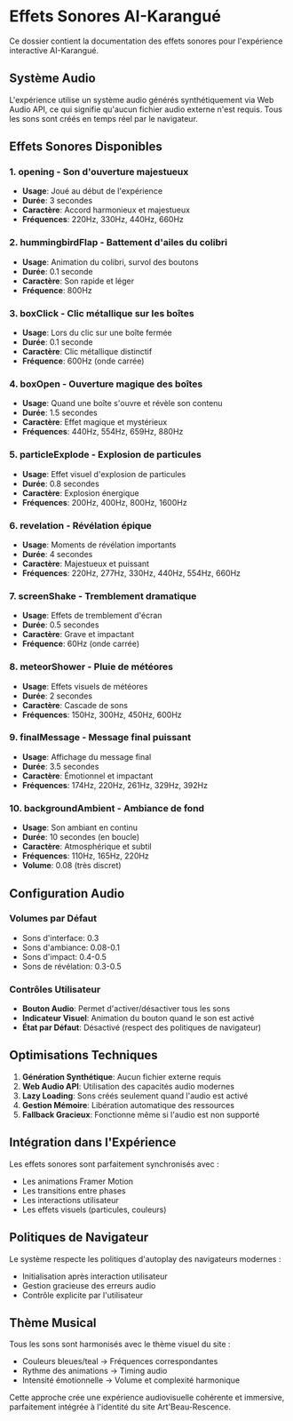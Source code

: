 # Effets Sonores AI-Karangué

Ce dossier contient la documentation des effets sonores pour l'expérience interactive AI-Karangué.

## Système Audio

L'expérience utilise un système audio générés synthétiquement via Web Audio API, ce qui signifie qu'aucun fichier audio externe n'est requis. Tous les sons sont créés en temps réel par le navigateur.

## Effets Sonores Disponibles

### 1. **opening** - Son d'ouverture majestueux
- **Usage**: Joué au début de l'expérience
- **Durée**: 3 secondes
- **Caractère**: Accord harmonieux et majestueux
- **Fréquences**: 220Hz, 330Hz, 440Hz, 660Hz

### 2. **hummingbirdFlap** - Battement d'ailes du colibri
- **Usage**: Animation du colibri, survol des boutons
- **Durée**: 0.1 seconde
- **Caractère**: Son rapide et léger
- **Fréquence**: 800Hz

### 3. **boxClick** - Clic métallique sur les boîtes
- **Usage**: Lors du clic sur une boîte fermée
- **Durée**: 0.1 seconde
- **Caractère**: Clic métallique distinctif
- **Fréquence**: 600Hz (onde carrée)

### 4. **boxOpen** - Ouverture magique des boîtes
- **Usage**: Quand une boîte s'ouvre et révèle son contenu
- **Durée**: 1.5 secondes
- **Caractère**: Effet magique et mystérieux
- **Fréquences**: 440Hz, 554Hz, 659Hz, 880Hz

### 5. **particleExplode** - Explosion de particules
- **Usage**: Effet visuel d'explosion de particules
- **Durée**: 0.8 secondes
- **Caractère**: Explosion énergique
- **Fréquences**: 200Hz, 400Hz, 800Hz, 1600Hz

### 6. **revelation** - Révélation épique
- **Usage**: Moments de révélation importants
- **Durée**: 4 secondes
- **Caractère**: Majestueux et puissant
- **Fréquences**: 220Hz, 277Hz, 330Hz, 440Hz, 554Hz, 660Hz

### 7. **screenShake** - Tremblement dramatique
- **Usage**: Effets de tremblement d'écran
- **Durée**: 0.5 secondes
- **Caractère**: Grave et impactant
- **Fréquence**: 60Hz (onde carrée)

### 8. **meteorShower** - Pluie de météores
- **Usage**: Effets visuels de météores
- **Durée**: 2 secondes
- **Caractère**: Cascade de sons
- **Fréquences**: 150Hz, 300Hz, 450Hz, 600Hz

### 9. **finalMessage** - Message final puissant
- **Usage**: Affichage du message final
- **Durée**: 3.5 secondes
- **Caractère**: Émotionnel et impactant
- **Fréquences**: 174Hz, 220Hz, 261Hz, 329Hz, 392Hz

### 10. **backgroundAmbient** - Ambiance de fond
- **Usage**: Son ambiant en continu
- **Durée**: 10 secondes (en boucle)
- **Caractère**: Atmosphérique et subtil
- **Fréquences**: 110Hz, 165Hz, 220Hz
- **Volume**: 0.08 (très discret)

## Configuration Audio

### Volumes par Défaut
- Sons d'interface: 0.3
- Sons d'ambiance: 0.08-0.1
- Sons d'impact: 0.4-0.5
- Sons de révélation: 0.3-0.5

### Contrôles Utilisateur
- **Bouton Audio**: Permet d'activer/désactiver tous les sons
- **Indicateur Visuel**: Animation du bouton quand le son est activé
- **État par Défaut**: Désactivé (respect des politiques de navigateur)

## Optimisations Techniques

1. **Génération Synthétique**: Aucun fichier externe requis
2. **Web Audio API**: Utilisation des capacités audio modernes
3. **Lazy Loading**: Sons créés seulement quand l'audio est activé
4. **Gestion Mémoire**: Libération automatique des ressources
5. **Fallback Gracieux**: Fonctionne même si l'audio est non supporté

## Intégration dans l'Expérience

Les effets sonores sont parfaitement synchronisés avec :
- Les animations Framer Motion
- Les transitions entre phases
- Les interactions utilisateur
- Les effets visuels (particules, couleurs)

## Politiques de Navigateur

Le système respecte les politiques d'autoplay des navigateurs modernes :
- Initialisation après interaction utilisateur
- Gestion gracieuse des erreurs audio
- Contrôle explicite par l'utilisateur

## Thème Musical

Tous les sons sont harmonisés avec le thème visuel du site :
- Couleurs bleues/teal → Fréquences correspondantes
- Rythme des animations → Timing audio
- Intensité émotionnelle → Volume et complexité harmonique

Cette approche crée une expérience audiovisuelle cohérente et immersive, parfaitement intégrée à l'identité du site Art'Beau-Rescence.
